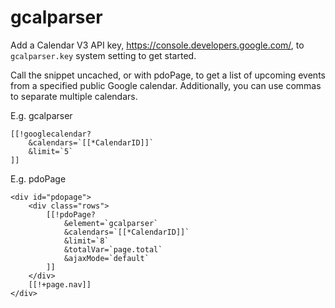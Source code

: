 # gcalparser

Add a Calendar V3 API key, https://console.developers.google.com/, to `gcalparser.key` system setting to get started. 

Call the snippet uncached, or with pdoPage, to get a list of upcoming events from a specified public Google calendar. Additionally, you can use commas to separate multiple calendars. 

E.g. gcalparser
```$xslt
[[!googlecalendar?
    &calendars=`[[*CalendarID]]`
    &limit=`5`  
]]
```

E.g. pdoPage 
```$xslt
<div id="pdopage">
    <div class="rows"> 
        [[!pdoPage?
            &element=`gcalparser`
            &calendars=`[[*CalendarID]]`
            &limit=`8`
            &totalVar=`page.total`
            &ajaxMode=`default`
        ]]
    </div>
    [[!+page.nav]]
</div>
```